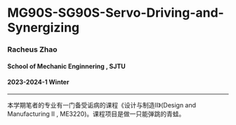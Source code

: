 # MG90S-SG90S-Servo-Driving-and-Synergizing
### Racheus Zhao
#### School of Mechanic Enginnering , SJTU
#### 2023-2024-1 Winter

---
本学期笔者的专业有一门备受诟病的课程《设计与制造II》(Design and Manufacturing II , ME3220)。课程项目是做一只能弹跳的青蛙。
